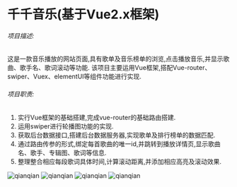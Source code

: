 # 千千音乐(基于Vue2.x框架)

###### 项目描述:

这是一款音乐播放的网站页面,具有歌单及音乐榜单的浏览,点击播放音乐,并显示歌曲、歌手名、歌词滚动等功能.
该项目主要运用Vue框架,搭配Vue-router、swiper、Vuex、elementUI等组件功能进行实现.
​
###### 项目职责:

1. 实行Vue框架的基础搭建,完成vue-router的基础路由搭建.
2. 运用swiper进行轮播图功能的实现.
3. 获取后台数据接口,搭建后台数据服务器,实现歌单及排行榜单的数据匹配.
4. 通过路由传参的形式,绑定每首歌曲的唯一id,并跳转到播放详情页,显示歌曲名、歌手、专辑图、歌词等信息.
5. 整理整合相应每段歌词具体时间,计算滚动距离,并添加相应高亮及滚动效果.

![qianqian](pic/1.png)
![qianqian](pic/2.png)
![qianqian](pic/3.png)
![qianqian](pic/4.png)
